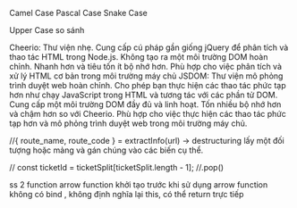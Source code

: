 Camel Case
Pascal Case
Snake Case

Upper Case
so sánh

Cheerio:
Thư viện nhẹ.
Cung cấp cú pháp gần giống jQuery để phân tích và thao tác HTML trong Node.js.
Không tạo ra một môi trường DOM hoàn chỉnh.
Nhanh hơn và tiêu tốn ít bộ nhớ hơn.
Phù hợp cho việc phân tích và xử lý HTML cơ bản trong môi trường máy chủ
JSDOM:
Thư viện mô phỏng trình duyệt web hoàn chỉnh.
Cho phép bạn thực hiện các thao tác phức tạp hơn như chạy JavaScript trong HTML và tương tác với các phần tử DOM.
Cung cấp một môi trường DOM đầy đủ và linh hoạt.
Tốn nhiều bộ nhớ hơn và chậm hơn so với Cheerio.
Phù hợp cho việc thực hiện các thao tác phức tạp hơn và mô phỏng trình duyệt web trong môi trường máy chủ.


//{ route_name, route_code } = extractInfo(url) -> destructuring lấy một đối tượng hoặc mảng và gán chúng vào các biến cụ thể.

// const ticketId = ticketSplit[ticketSplit.length - 1]; //.pop()


ss 2 function 
 arrow function khởi tạo trước khi sử dụng
 arrow function không có bind , không định nghĩa lại this, có thể return trực tiếp 
